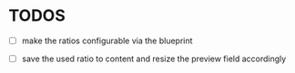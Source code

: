# TODOS

- [ ] make the ratios configurable via the blueprint

- [ ] save the used ratio to content and resize the preview field accordingly
